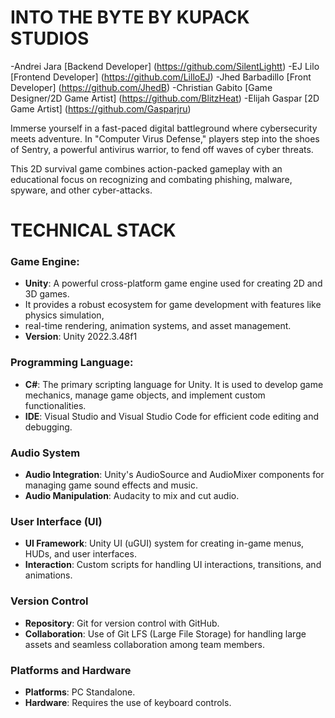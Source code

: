 # INTO THE BYTE BY KUPACK STUDIOS
-Andrei Jara [Backend Developer] (https://github.com/SilentLightt)
-EJ Lilo [Frontend Developer] (https://github.com/LilloEJ)
-Jhed Barbadillo [Front Developer] (https://github.com/JhedB)
-Christian Gabito [Game Designer/2D Game Artist] (https://github.com/BlitzHeat)
-Elijah Gaspar [2D Game Artist] (https://github.com/Gasparjru)

Immerse yourself in a fast-paced digital battleground where cybersecurity meets adventure. 
In "Computer Virus Defense," players step into the shoes of Sentry, a powerful antivirus warrior, 
to fend off waves of cyber threats. 

This 2D survival game combines action-packed gameplay with an educational 
focus on recognizing and combating phishing, malware, spyware, and other cyber-attacks.

# TECHNICAL STACK
### Game Engine:
- **Unity**: A powerful cross-platform game engine used for creating 2D and 3D games.
- It provides a robust ecosystem for game development with features like physics simulation,
- real-time rendering, animation systems, and asset management.
- **Version**: Unity 2022.3.48f1

### Programming Language:
- **C#**: The primary scripting language for Unity. It is used to develop game mechanics, manage game objects, and implement custom functionalities.
- **IDE**: Visual Studio and Visual Studio Code for efficient code editing and debugging.

### Audio System
- **Audio Integration**: Unity's AudioSource and AudioMixer components for managing game sound effects and music.
- **Audio Manipulation**: Audacity to mix and cut audio.

### User Interface (UI)
- **UI Framework**: Unity UI (uGUI) system for creating in-game menus, HUDs, and user interfaces.
- **Interaction**: Custom scripts for handling UI interactions, transitions, and animations.

### Version Control
- **Repository**: Git for version control with GitHub.
- **Collaboration**: Use of Git LFS (Large File Storage) for handling large assets and seamless collaboration among team members.

### Platforms and Hardware
- **Platforms**: PC Standalone.
- **Hardware**: Requires the use of keyboard controls.
